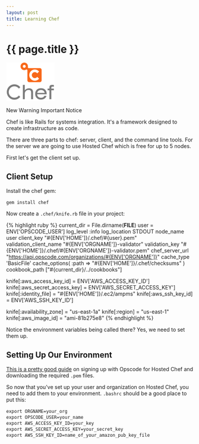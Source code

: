 ```yaml
---
layout: post
title: Learning Chef
---
```


{{ page.title }}
================

![chef logo](/images/chef.png "Chef")

<span class="label success">New</span> 
<span class="label warning">Warning</span>
<span class="label important">Important</span>
<span class="label notice">Notice</span>

Chef is like Rails for systems integration. It's a framework designed
to create infrastructure as code.

There are three parts to chef: server, client, and the command line
tools. For the server we are going to use Hosted Chef which is free
for up to 5 nodes. 

First let's get the client set up.

Client Setup
------------

Install the chef gem:

    gem install chef

Now create a `.chef/knife.rb` file in your project:

{% highlight ruby %}
current_dir = File.dirname(__FILE__)
user = ENV['OPSCODE_USER']
log_level                :info
log_location             STDOUT
node_name                user
client_key               "#{ENV['HOME']}/.chef/#{user}.pem"
validation_client_name   "#{ENV['ORGNAME']}-validator"
validation_key           "#{ENV['HOME']}/.chef/#{ENV['ORGNAME']}-validator.pem"
chef_server_url          "https://api.opscode.com/organizations/#{ENV['ORGNAME']}"
cache_type               'BasicFile'
cache_options( :path => "#{ENV['HOME']}/.chef/checksums" )
cookbook_path            ["#{current_dir}/../cookbooks"]

knife[:aws_access_key_id]     = ENV['AWS_ACCESS_KEY_ID']
knife[:aws_secret_access_key] = ENV['AWS_SECRET_ACCESS_KEY']
knife[:identity_file]         = "#{ENV['HOME']}/.ec2/ampms"
knife[:aws_ssh_key_id]        = ENV['AWS_SSH_KEY_ID']

knife[:availability_zone] = "us-east-1a"
knife[:region]            = "us-east-1"
knife[:aws_image_id]      = "ami-81b275e8"
{% endhighlight %}

Notice the environment variables being called there? Yes, we need to
set them up. 

Setting Up Our Environment
--------------------------

[This is a pretty good
guide](http://help.opscode.com/kb/start/2-setting-up-your-user-environment)
on signing up with Opscode for Hosted Chef and downloading the required `.pem`
files.

So now that you've set up your user and organization on Hosted Chef,
you need to add them to your environment. `.bashrc` should be
a good place to put this:

    export ORGNAME=your_org
    export OPSCODE_USER=your_name
    export AWS_ACCESS_KEY_ID=your_key
    export AWS_SECRET_ACCESS_KEY=your_secret_key
    export AWS_SSH_KEY_ID=name_of_your_amazon_pub_key_file
